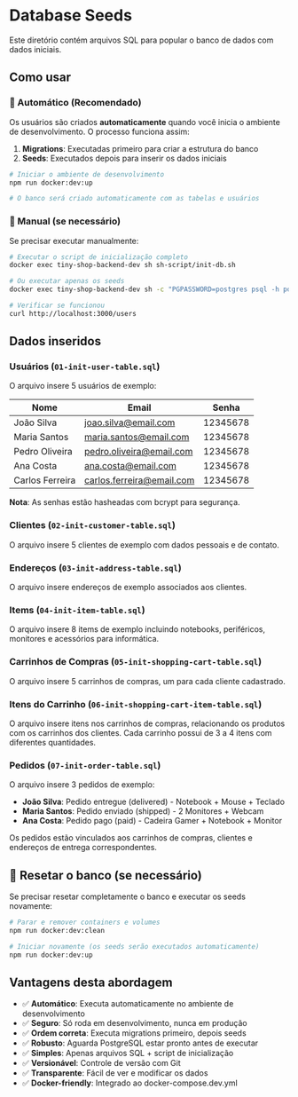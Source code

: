 # Database Seeds

Este diretório contém arquivos SQL para popular o banco de dados com dados iniciais.

## Como usar

### 🚀 Automático (Recomendado)

Os usuários são criados **automaticamente** quando você inicia o ambiente de desenvolvimento. O processo funciona assim:

1. **Migrations**: Executadas primeiro para criar a estrutura do banco
2. **Seeds**: Executados depois para inserir os dados iniciais

```bash
# Iniciar o ambiente de desenvolvimento
npm run docker:dev:up

# O banco será criado automaticamente com as tabelas e usuários
```

### 🔧 Manual (se necessário)

Se precisar executar manualmente:

```bash
# Executar o script de inicialização completo
docker exec tiny-shop-backend-dev sh sh-script/init-db.sh

# Ou executar apenas os seeds
docker exec tiny-shop-backend-dev sh -c "PGPASSWORD=postgres psql -h postgres -U postgres -d tiny_shop -f src/database/seed/01-init-user-table.sql"

# Verificar se funcionou
curl http://localhost:3000/users
```

## Dados inseridos

### Usuários (`01-init-user-table.sql`)

O arquivo insere 5 usuários de exemplo:

| Nome            | Email                     | Senha    |
| --------------- | ------------------------- | -------- |
| João Silva      | joao.silva@email.com      | 12345678 |
| Maria Santos    | maria.santos@email.com    | 12345678 |
| Pedro Oliveira  | pedro.oliveira@email.com  | 12345678 |
| Ana Costa       | ana.costa@email.com       | 12345678 |
| Carlos Ferreira | carlos.ferreira@email.com | 12345678 |

**Nota**: As senhas estão hasheadas com bcrypt para segurança.

### Clientes (`02-init-customer-table.sql`)

O arquivo insere 5 clientes de exemplo com dados pessoais e de contato.

### Endereços (`03-init-address-table.sql`)

O arquivo insere endereços de exemplo associados aos clientes.

### Items (`04-init-item-table.sql`)

O arquivo insere 8 items de exemplo incluindo notebooks, periféricos, monitores e acessórios para informática.

### Carrinhos de Compras (`05-init-shopping-cart-table.sql`)

O arquivo insere 5 carrinhos de compras, um para cada cliente cadastrado.

### Itens do Carrinho (`06-init-shopping-cart-item-table.sql`)

O arquivo insere itens nos carrinhos de compras, relacionando os produtos com os carrinhos dos clientes. Cada carrinho possui de 3 a 4 itens com diferentes quantidades.

### Pedidos (`07-init-order-table.sql`)

O arquivo insere 3 pedidos de exemplo:

- **João Silva**: Pedido entregue (delivered) - Notebook + Mouse + Teclado
- **Maria Santos**: Pedido enviado (shipped) - 2 Monitores + Webcam
- **Ana Costa**: Pedido pago (paid) - Cadeira Gamer + Notebook + Monitor

Os pedidos estão vinculados aos carrinhos de compras, clientes e endereços de entrega correspondentes.

## 🔄 Resetar o banco (se necessário)

Se precisar resetar completamente o banco e executar os seeds novamente:

```bash
# Parar e remover containers e volumes
npm run docker:dev:clean

# Iniciar novamente (os seeds serão executados automaticamente)
npm run docker:dev:up
```

## Vantagens desta abordagem

- ✅ **Automático**: Executa automaticamente no ambiente de desenvolvimento
- ✅ **Seguro**: Só roda em desenvolvimento, nunca em produção
- ✅ **Ordem correta**: Executa migrations primeiro, depois seeds
- ✅ **Robusto**: Aguarda PostgreSQL estar pronto antes de executar
- ✅ **Simples**: Apenas arquivos SQL + script de inicialização
- ✅ **Versionável**: Controle de versão com Git
- ✅ **Transparente**: Fácil de ver e modificar os dados
- ✅ **Docker-friendly**: Integrado ao docker-compose.dev.yml
